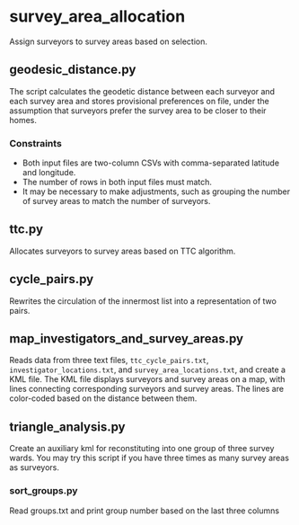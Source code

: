 # survey_area_allocation
Assign surveyors to survey areas based on selection.

## geodesic_distance.py
The script calculates the geodetic distance between each surveyor and each survey area and stores provisional preferences on file, under the assumption that surveyors prefer the survey area to be closer to their homes.

### Constraints
* Both input files are two-column CSVs with comma-separated latitude and longitude.
* The number of rows in both input files must match.
* It may be necessary to make adjustments, such as grouping the number of survey areas to match the number of surveyors.

## ttc.py
Allocates surveyors to survey areas based on TTC algorithm.

## cycle_pairs.py
Rewrites the circulation of the innermost list into a representation of two pairs.

## map_investigators_and_survey_areas.py
Reads data from three text files, `ttc_cycle_pairs.txt`, `investigator_locations.txt`, and `survey_area_locations.txt`, and create a KML file. The KML file displays surveyors and survey areas on a map, with lines connecting corresponding surveyors and survey areas. The lines are color-coded based on the distance between them.

## triangle_analysis.py
Create an auxiliary kml for reconstituting into one group of three survey wards.
You may try this script if you have three times as many survey areas as surveyors.

### sort_groups.py
Read groups.txt and print group number based on the last three columns

